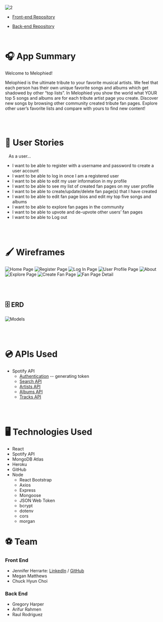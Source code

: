 
![2](https://github.com/jennherrarte/melophied/assets/36706323/549c9e2a-7082-4180-8640-5606edc0b68f)

- [Front-end Repository](https://github.com/chuckchoiboi/melophied)

- [Back-end Repository](https://github.com/ifrah1/melophied-server)

<br>

# 🎧 **App Summary**

Welcome to Melophied!

Melophied is the ultimate tribute to your favorite musical artists. We feel that each person has their own unique favorite songs and albums which get shadowed by other “top lists”. In Melophied you show the world what YOUR top 5 songs and albums are for each tribute artist page you create. 
Discover new songs by browsing other community created tribute fan pages. Explore other user’s favorite lists and compare with yours to find new content!

<br/>
<br/>

# 👤 **User Stories**

&nbsp;&nbsp;&nbsp;As a user…

- I want to be able to register with a username and password to create a user account
- I want to be able to log in once I am a registered user
- I want to be able to edit my user information in my profile
- I want to be able to see my list of created fan pages on my user profile
- I want to be able to create/update/delete fan page(s) that I have created
- I want to be able to edit fan page bios and edit my top five songs and albums
- I want to be able to explore fan pages in the community
- I want to be able to upvote and de-upvote other users’ fan pages
- I want to be able to Log out

<br/>
<br/>

# 🖌️ **Wireframes**

![Home Page](https://media.git.generalassemb.ly/user/19097/files/11a0e680-8411-11eb-8f48-144f7615a49b)
![Register Page](https://media.git.generalassemb.ly/user/19097/files/12397d00-8411-11eb-8237-61ccc4ebedb9)
![Log In Page](https://media.git.generalassemb.ly/user/19097/files/12397d00-8411-11eb-80ca-e06424d79f4c)
![User Profile Page](https://media.git.generalassemb.ly/user/19097/files/9f490880-84db-11eb-9fd4-ade853cadd25)
![About](https://media.git.generalassemb.ly/user/19097/files/11085000-8411-11eb-80c0-a3e15496c5d5)
![Explore Page](https://media.git.generalassemb.ly/user/19097/files/11a0e680-8411-11eb-9dad-6c03cb7f632c)
![Create Fan Page](https://media.git.generalassemb.ly/user/19097/files/935d2f00-8e69-11eb-8ee1-de52cf6eb0db)
![Fan Page Detail](https://media.git.generalassemb.ly/user/19097/files/a1ab4b00-8e69-11eb-903c-95d813bd943f)

<br/>
<br/>

## 🗄️ **ERD**
![Models](https://media.git.generalassemb.ly/user/19097/files/b28fa180-8411-11eb-8009-fde4decd67f7)

<br/>
<br/>

# 💿 **APIs Used**

- Spotify API
  - [Authentication](https://developer.spotify.com/documentation/general/guides/authorization-guide/) -- generating token
  - [Search API](https://developer.spotify.com/documentation/web-api/reference/#category-search)
  - [Artists API](https://developer.spotify.com/documentation/web-api/reference/#category-artists)
  - [Albums API](https://developer.spotify.com/documentation/web-api/reference/#category-albums)
  - [Tracks API](https://developer.spotify.com/documentation/web-api/reference/#category-tracks)

<br/>
<br/>

# 🖥️ **Technologies Used**

- React
- Spotify API
- MongoDB Atlas
- Heroku
- GitHub
- Node
  - React Bootstrap
  - Axios
  - Express
  - Mongoose
  - JSON Web Token
  - bcrypt
  - dotenv
  - cors
  - morgan

# ⚽ **Team**

### Front End

  - Jennifer Herrarte: [LinkedIn](https://www.linkedin.com/in/jenniferherrarte/) / [GitHub](https://github.com/jennuwine)
  - Megan Matthews
  - Chuck Hyun Choi

### Back End

  - Gregory Harper
  - Arifur Rahmen
  - Raul Rodriguez
